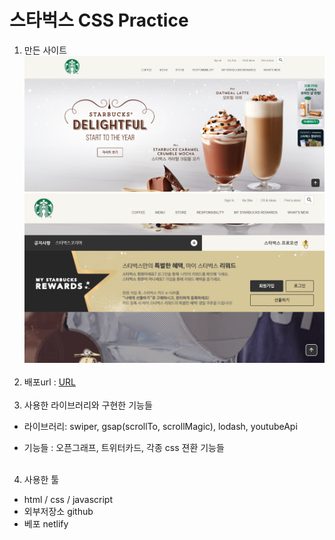 # 스타벅스 CSS Practice

1. 만든 사이트  
    ![사이트](./images/forreadme.png)  
    ![기능 예시](./images/Animation4.gif)
   <br/>
   <br/>
2. 배포url : [URL](https://jolly-vacherin-3c9b90.netlify.app/)
   <br/>
   <br/>
3. 사용한 라이브러리와 구현한 기능들

- 라이브러리: swiper, gsap(scrollTo, scrollMagic), lodash, youtubeApi

- 기능들 : 오픈그래프, 트위터카드, 각종 css 젼환 기능들
  <br/>
  <br/>

4. 사용한 툴

- html / css / javascript
- 외부저장소 github
- 베포 netlify
